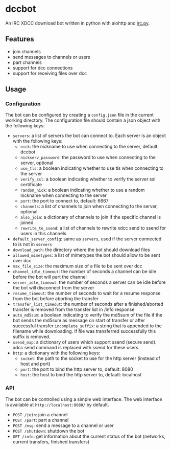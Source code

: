 dccbot
========

An IRC XDCC download bot written in python with aiohttp and [irc.py](https://github.com/jaraco/irc).

Features
--------

*   join channels
*   send messages to channels or users
*   part channels
*   support for dcc connections
*   support for receiving files over dcc

Usage
-----

### Configuration

The bot can be configured by creating a `config.json` file in the current working
directory. The configuration file should contain a json object with the following
keys:

*   `servers`: a list of servers the bot can connect to. Each server is an
    object with the following keys:
    *   `nick`: the nickname to use when connecting to the server, default: dccbot
    *   `nickserv_password`: the password to use when connecting to the server, optional
    *   `use_tls`: a boolean indicating whether to use tls when connecting to the
        server
    *   `verify_ssl`: a boolean indicating whether to verify the server ssl certificate
    *   `random_nick`: a boolean indicating whether to use a random nickname when
        connecting to the server
    *   `port`: the port to connect to, default: 6667
    *   `channels`: a list of channels to join when connecting to the server, optional
    *   `also_join`: a dictionary of channels to join if the specific channel is joined
    *   `rewrite_to_ssend`: a list of channels to rewrite xdcc send to ssend for users in this channels
*   `default_server_config`: same as `servers`, used if the server connected to is not in `servers`
*   `download_path`: the directory where the bot should download files
*   `allowed_mimetypes`: a list of mimetypes the bot should allow to be sent
    over dcc
*   `max_file_size`: the maximum size of a file to be sent over dcc
*   `channel_idle_timeout`: the number of seconds a channel can be idle before
    the bot will part the channel
*   `server_idle_timeout`: the number of seconds a server can be idle before
    the bot will disconnect from the server
*   `resume_timeout`: the number of seconds to wait for a resume response from the bot
    before aborting the transfer
*   `transfer_list_timeout`: the number of seconds after a finished/aborted transfer is removed
    from the transfer list in /info response
*   `auto_md5sum`: a boolean indicating to verify the md5sum of the file if
    the bot sends the md5sum as message on start of transfer or after successful transfer
    `incomplete_suffix`: a string that is appended to the filename while downloading.
    If file was transferred successfully this suffix is removed.
*   `ssend_map`: a dictionary of users which support ssend (secure send). xdcc send command is
    replaced with ssend for these users.
*   `http`: a dictionary with the following keys:
    *   `socket`: the path to the socket to use for the http server (instead of host and port)
    *   `port`: the port to bind the http server to, default: 8080
    *   `host`: the host to bind the http server to, default: localhost


### API

The bot can be controlled using a simple web interface. The web interface is
available at `http://localhost:8080/` by default.

*   `POST /join`: join a channel
*   `POST /part`: part a channel
*   `POST /msg`: send a message to a channel or user
*   `POST /shutdown`: shutdown the bot
*   `GET /info`: get information about the current status of the bot (networks, current transfers, finished transfers)

